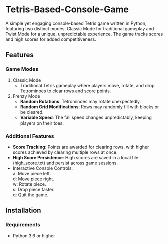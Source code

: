 # Tetris-Based-Console-Game

A simple yet engaging console-based Tetris game written in Python, featuring two distinct modes: Classic Mode for traditional gameplay and Twist Mode for a unique, unpredictable experience. The game tracks scores and high scores for added competitiveness.

## Features
### Game Modes
1. Classic Mode
   * Traditional Tetris gameplay where players move, rotate, and drop Tetrominoes to clear rows and score points.
2. Frenzy Mode
   * **Random Rotations**: Tetrominoes may rotate unexpectedly.
   * **Random Grid Modifications**: Rows may randomly fill with blocks or be cleared.
   * **Variable Speed**: The fall speed changes unpredictably, keeping players on their toes.

### Additional Features
* **Score Tracking**: Points are awarded for clearing rows, with higher scores achieved by clearing multiple rows at once.
* **High Score Persistence**: High scores are saved in a local file (high_score.txt) and persist across game sessions.
* Interactive Console Controls:<br>
  a: Move piece left.<br>
  d: Move piece right.<br>
  w: Rotate piece.<br>
  s: Drop piece faster.<br>
  q: Quit the game.<br>

## Installation
### Requirements
 * Python 3.6 or higher

